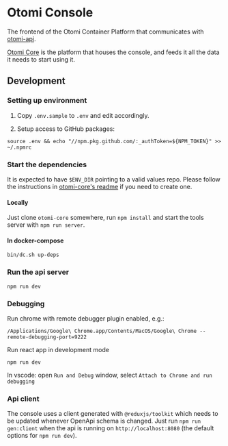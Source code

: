# Otomi Console

The frontend of the Otomi Container Platform that communicates with [otomi-api](https://github.com/redkubes/otomi-api).

[Otomi Core](https://github.com/redkubes/otomi-core) is the platform that houses the console, and feeds it all the data it needs to start using it.

## Development

### Setting up environment

1. Copy `.env.sample` to `.env` and edit accordingly.

2. Setup access to GitHub packages:

```
source .env && echo "//npm.pkg.github.com/:_authToken=${NPM_TOKEN}" >> ~/.npmrc
```

### Start the dependencies

It is expected to have `$ENV_DIR` pointing to a valid values repo. Please follow the instructions in [otomi-core's readme]() if you need to create one.

#### Locally

Just clone `otomi-core` somewhere, run `npm install` and start the tools server with `npm run server`.

#### In docker-compose

```
bin/dc.sh up-deps
```

### Run the api server

```
npm run dev
```

### Debugging

Run chrome with remote debugger plugin enabled, e.g.:

```
/Applications/Google\ Chrome.app/Contents/MacOS/Google\ Chrome --remote-debugging-port=9222
```

Run react app in development mode

```
npm run dev
```

In vscode: open `Run and Debug` window, select `Attach to Chrome and run debugging`

### Api client

The console uses a client generated with `@reduxjs/toolkit` which needs to be updated whenever OpenApi schema is changed. Just run `npm run gen:client` when the api is running on `http://localhost:8080` (the default options for `npm run dev`).
